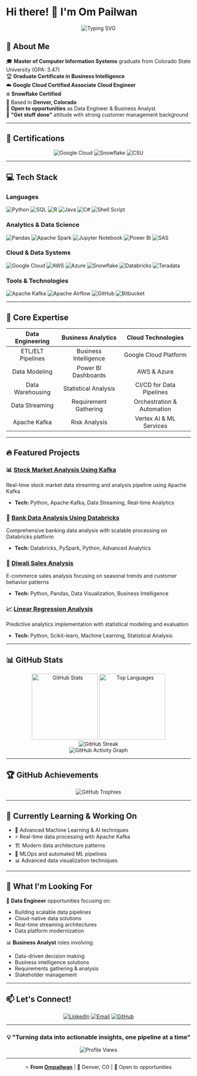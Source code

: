 # Hi there! 👋 I'm Om Pailwan

<div align="center">

![Typing SVG](https://readme-typing-svg.herokuapp.com?font=Fira+Code&pause=1000&width=435&lines=Data+Engineer+%26+Business+Analyst;MCIS+Graduate+%7C+GCP+Certified;Turning+Data+into+Insights;Always+Learning+New+Technologies)

</div>

## 🚀 About Me

🎓 **Master of Computer Information Systems** graduate from Colorado State University (GPA: 3.47)  
🏆 **Graduate Certificate in Business Intelligence**  
☁️ **Google Cloud Certified Associate Cloud Engineer**  
❄️ **Snowflake Certified**  
📍 Based in **Denver, Colorado**  
💼 **Open to opportunities** as Data Engineer & Business Analyst  
🎯 **"Get stuff done"** attitude with strong customer management background  

---

## 🏅 Certifications

<div align="center">

![Google Cloud](https://img.shields.io/badge/Google%20Cloud%20Certified-Associate%20Cloud%20Engineer-4285F4?style=for-the-badge&logo=googlecloud&logoColor=white)
![Snowflake](https://img.shields.io/badge/Snowflake-Certified-29B5E8?style=for-the-badge&logo=snowflake&logoColor=white)
![CSU](https://img.shields.io/badge/CSU-Business%20Intelligence%20Certificate-1B5E20?style=for-the-badge&logo=university&logoColor=white)

</div>

---

## 💻 Tech Stack

### Languages
![Python](https://img.shields.io/badge/python-3670A0?style=for-the-badge&logo=python&logoColor=ffdd54)
![SQL](https://img.shields.io/badge/SQL-336791?style=for-the-badge&logo=postgresql&logoColor=white)
![R](https://img.shields.io/badge/r-%23276DC3.svg?style=for-the-badge&logo=r&logoColor=white)
![Java](https://img.shields.io/badge/java-%23ED8B00.svg?style=for-the-badge&logo=openjdk&logoColor=white)
![C#](https://img.shields.io/badge/c%23-%23239120.svg?style=for-the-badge&logo=c-sharp&logoColor=white)
![Shell Script](https://img.shields.io/badge/shell_script-%23121011.svg?style=for-the-badge&logo=gnu-bash&logoColor=white)

### Analytics & Data Science
![Pandas](https://img.shields.io/badge/pandas-%23150458.svg?style=for-the-badge&logo=pandas&logoColor=white)
![Apache Spark](https://img.shields.io/badge/Apache%20Spark-FDEE21?style=for-the-badge&logo=apachespark&logoColor=black)
![Jupyter Notebook](https://img.shields.io/badge/jupyter-%23FA0F00.svg?style=for-the-badge&logo=jupyter&logoColor=white)
![Power Bi](https://img.shields.io/badge/power_bi-F2C811?style=for-the-badge&logo=powerbi&logoColor=black)
![SAS](https://img.shields.io/badge/SAS-1f4e79?style=for-the-badge&logo=sas&logoColor=white)

### Cloud & Data Systems
![Google Cloud](https://img.shields.io/badge/GoogleCloud-%234285F4.svg?style=for-the-badge&logo=google-cloud&logoColor=white)
![AWS](https://img.shields.io/badge/AWS-%23FF9900.svg?style=for-the-badge&logo=amazon-aws&logoColor=white)
![Azure](https://img.shields.io/badge/azure-%230072C6.svg?style=for-the-badge&logo=microsoftazure&logoColor=white)
![Snowflake](https://img.shields.io/badge/Snowflake-29B5E8?style=for-the-badge&logo=snowflake&logoColor=white)
![Databricks](https://img.shields.io/badge/Databricks-FF3621?style=for-the-badge&logo=Databricks&logoColor=white)
![Teradata](https://img.shields.io/badge/Teradata-F37440?style=for-the-badge&logo=teradata&logoColor=white)

### Tools & Technologies
![Apache Kafka](https://img.shields.io/badge/Apache%20Kafka-000?style=for-the-badge&logo=apachekafka)
![Apache Airflow](https://img.shields.io/badge/Apache%20Airflow-017CEE?style=for-the-badge&logo=Apache%20Airflow&logoColor=white)
![GitHub](https://img.shields.io/badge/github-%23121011.svg?style=for-the-badge&logo=github&logoColor=white)
![Bitbucket](https://img.shields.io/badge/bitbucket-%230047B3.svg?style=for-the-badge&logo=bitbucket&logoColor=white)

---

## 🎯 Core Expertise

<div align="center">

| **Data Engineering** | **Business Analytics** | **Cloud Technologies** |
|:---:|:---:|:---:|
| ETL/ELT Pipelines | Business Intelligence | Google Cloud Platform |
| Data Modeling | Power BI Dashboards | AWS & Azure |
| Data Warehousing | Statistical Analysis | CI/CD for Data Pipelines |
| Data Streaming | Requirement Gathering | Orchestration & Automation |
| Apache Kafka | Risk Analysis | Vertex AI & ML Services |

</div>

---

## 🔥 Featured Projects

### 📊 [Stock Market Analysis Using Kafka](https://github.com/Ompailwan/Stock-Market-Analysis-Using-kafka)
Real-time stock market data streaming and analysis pipeline using Apache Kafka
- **Tech:** Python, Apache Kafka, Data Streaming, Real-time Analytics

### 🏦 [Bank Data Analysis Using Databricks](https://github.com/Ompailwan/BankDataAnalysis-Using-Databricks)
Comprehensive banking data analysis with scalable processing on Databricks platform
- **Tech:** Databricks, PySpark, Python, Advanced Analytics

### 🎊 [Diwali Sales Analysis](https://github.com/Ompailwan/DiwaliSalesAnalysis)
E-commerce sales analysis focusing on seasonal trends and customer behavior patterns
- **Tech:** Python, Pandas, Data Visualization, Business Intelligence

### 📈 [Linear Regression Analysis](https://github.com/Ompailwan/LinearRegression)
Predictive analytics implementation with statistical modeling and evaluation
- **Tech:** Python, Scikit-learn, Machine Learning, Statistical Analysis

---

## 📊 GitHub Stats

<div align="center">

<img src="https://github-readme-stats.vercel.app/api?username=Ompailwan&show_icons=true&theme=tokyonight&count_private=true" alt="GitHub Stats" height="180"/>
<img src="https://github-readme-stats.vercel.app/api/top-langs/?username=Ompailwan&layout=compact&theme=tokyonight&count_private=true" alt="Top Languages" height="180"/>

</div>

<div align="center">

<img src="https://github-readme-streak-stats.herokuapp.com/?user=Ompailwan&theme=tokyonight" alt="GitHub Streak" />

</div>

<div align="center">

<img src="https://github-readme-activity-graph.vercel.app/graph?username=Ompailwan&theme=tokyo-night&bg_color=1a1b27&color=be90f2&line=73daca&point=f9e2af&area=true&hide_border=false" alt="GitHub Activity Graph"/>

</div>

---

## 🏆 GitHub Achievements

<div align="center">

<img src="https://github-profile-trophy.vercel.app/?username=Ompailwan&theme=tokyonight&no-frame=true&column=7&margin-w=15&margin-h=15" alt="GitHub Trophies"/>

</div>

---

## 🌱 Currently Learning & Working On

- 🤖 Advanced Machine Learning & AI techniques
- ⚡ Real-time data processing with Apache Kafka
- 🏗️ Modern data architecture patterns
- 🔄 MLOps and automated ML pipelines
- 📊 Advanced data visualization techniques

---

## 💼 What I'm Looking For

🚀 **Data Engineer** opportunities focusing on:
- Building scalable data pipelines
- Cloud-native data solutions
- Real-time streaming architectures
- Data platform modernization

📊 **Business Analyst** roles involving:
- Data-driven decision making
- Business intelligence solutions
- Requirements gathering & analysis
- Stakeholder management

---

## 📫 Let's Connect!

<div align="center">

[![LinkedIn](https://img.shields.io/badge/LinkedIn-%230077B5.svg?style=for-the-badge&logo=linkedin&logoColor=white)](https://www.linkedin.com/in/ompailwan/)
[![Email](https://img.shields.io/badge/Gmail-D14836?style=for-the-badge&logo=gmail&logoColor=white)](mailto:ompailwan88@gmail.com)
[![GitHub](https://img.shields.io/badge/github-%23121011.svg?style=for-the-badge&logo=github&logoColor=white)](https://github.com/Ompailwan)

</div>

---

<div align="center">

### 💡 "Turning data into actionable insights, one pipeline at a time"

![Profile Views](https://komarev.com/ghpvc/?username=Ompailwan&color=brightgreen&style=for-the-badge)

</div>

---

<div align="center">

⭐️ **From [Ompailwan](https://github.com/Ompailwan)** | 📍 Denver, CO | 🎯 Open to opportunities

</div>

